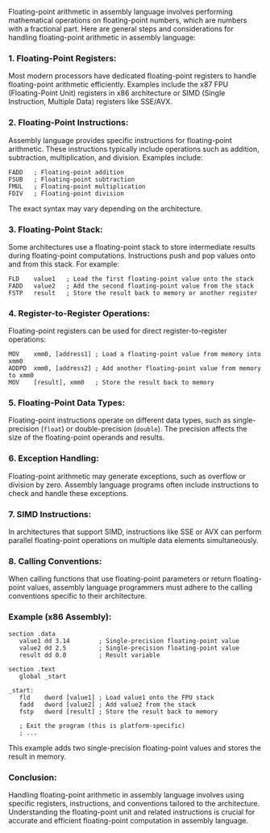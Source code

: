 Floating-point arithmetic in assembly language involves performing mathematical operations on floating-point numbers, which are numbers with a fractional part. Here are general steps and considerations for handling floating-point arithmetic in assembly language:

### 1. **Floating-Point Registers:**

   Most modern processors have dedicated floating-point registers to handle floating-point arithmetic efficiently. Examples include the x87 FPU (Floating-Point Unit) registers in x86 architecture or SIMD (Single Instruction, Multiple Data) registers like SSE/AVX.

### 2. **Floating-Point Instructions:**

   Assembly language provides specific instructions for floating-point arithmetic. These instructions typically include operations such as addition, subtraction, multiplication, and division. Examples include:

   ```assembly
   FADD   ; Floating-point addition
   FSUB   ; Floating-point subtraction
   FMUL   ; Floating-point multiplication
   FDIV   ; Floating-point division
   ```

   The exact syntax may vary depending on the architecture.

### 3. **Floating-Point Stack:**

   Some architectures use a floating-point stack to store intermediate results during floating-point computations. Instructions push and pop values onto and from this stack. For example:

   ```assembly
   FLD    value1   ; Load the first floating-point value onto the stack
   FADD   value2   ; Add the second floating-point value from the stack
   FSTP   result   ; Store the result back to memory or another register
   ```

### 4. **Register-to-Register Operations:**

   Floating-point registers can be used for direct register-to-register operations:

   ```assembly
   MOV    xmm0, [address1] ; Load a floating-point value from memory into xmm0
   ADDPD  xmm0, [address2] ; Add another floating-point value from memory to xmm0
   MOV    [result], xmm0   ; Store the result back to memory
   ```

### 5. **Floating-Point Data Types:**

   Floating-point instructions operate on different data types, such as single-precision (`float`) or double-precision (`double`). The precision affects the size of the floating-point operands and results.

### 6. **Exception Handling:**

   Floating-point arithmetic may generate exceptions, such as overflow or division by zero. Assembly language programs often include instructions to check and handle these exceptions.

### 7. **SIMD Instructions:**

   In architectures that support SIMD, instructions like SSE or AVX can perform parallel floating-point operations on multiple data elements simultaneously.

### 8. **Calling Conventions:**

   When calling functions that use floating-point parameters or return floating-point values, assembly language programmers must adhere to the calling conventions specific to their architecture.

### **Example (x86 Assembly):**

```assembly
section .data
   value1 dd 3.14        ; Single-precision floating-point value
   value2 dd 2.5         ; Single-precision floating-point value
   result dd 0.0         ; Result variable

section .text
   global _start

_start:
   fld    dword [value1] ; Load value1 onto the FPU stack
   fadd   dword [value2] ; Add value2 from the stack
   fstp   dword [result] ; Store the result back to memory

   ; Exit the program (this is platform-specific)
   ; ...

```

This example adds two single-precision floating-point values and stores the result in memory.

### **Conclusion:**

Handling floating-point arithmetic in assembly language involves using specific registers, instructions, and conventions tailored to the architecture. Understanding the floating-point unit and related instructions is crucial for accurate and efficient floating-point computation in assembly language.
